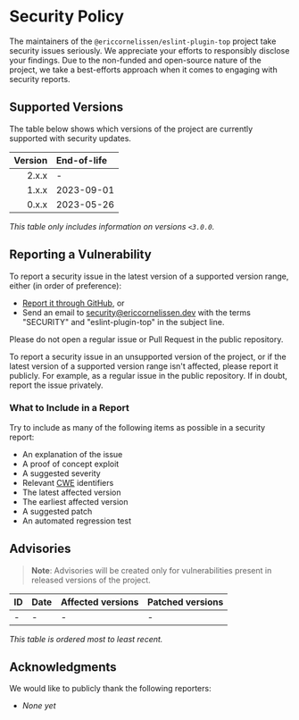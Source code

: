 <!-- SPDX-License-Identifier: CC0-1.0 -->

# Security Policy

The maintainers of the `@ericcornelissen/eslint-plugin-top` project take
security issues seriously. We appreciate your efforts to responsibly disclose
your findings. Due to the non-funded and open-source nature of the project, we
take a best-efforts approach when it comes to engaging with security reports.

## Supported Versions

The table below shows which versions of the project are currently supported with
security updates.

| Version | End-of-life |
| ------: | :---------- |
|   2.x.x | -           |
|   1.x.x | 2023-09-01  |
|   0.x.x | 2023-05-26  |

_This table only includes information on versions `<3.0.0`._

## Reporting a Vulnerability

To report a security issue in the latest version of a supported version range,
either (in order of preference):

- [Report it through GitHub][new github advisory], or
- Send an email to [security@ericcornelissen.dev] with the terms "SECURITY" and
  "eslint-plugin-top" in the subject line.

Please do not open a regular issue or Pull Request in the public repository.

To report a security issue in an unsupported version of the project, or if the
latest version of a supported version range isn't affected, please report it
publicly. For example, as a regular issue in the public repository. If in doubt,
report the issue privately.

[new github advisory]: https://github.com/ericcornelissen/eslint-plugin-top/security/advisories/new
[security@ericcornelissen.dev]: mailto:security@ericcornelissen.dev?subject=SECURITY%20%28eslint-plugin-top%29

### What to Include in a Report

Try to include as many of the following items as possible in a security report:

- An explanation of the issue
- A proof of concept exploit
- A suggested severity
- Relevant [CWE] identifiers
- The latest affected version
- The earliest affected version
- A suggested patch
- An automated regression test

[cwe]: https://cwe.mitre.org/

## Advisories

> **Note**: Advisories will be created only for vulnerabilities present in
> released versions of the project.

| ID  | Date | Affected versions | Patched versions |
| :-- | :--- | :---------------- | :--------------- |
| -   | -    | -                 | -                |

_This table is ordered most to least recent._

## Acknowledgments

We would like to publicly thank the following reporters:

- _None yet_
